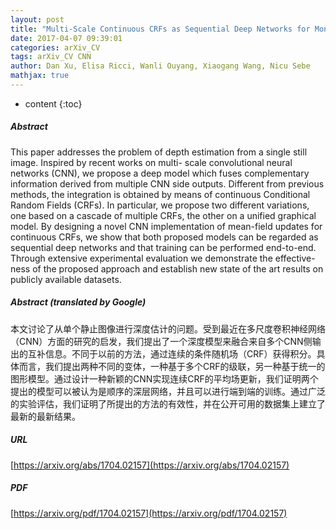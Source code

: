 ```yaml
---
layout: post
title: "Multi-Scale Continuous CRFs as Sequential Deep Networks for Monocular Depth Estimation"
date: 2017-04-07 09:39:01
categories: arXiv_CV
tags: arXiv_CV CNN
author: Dan Xu, Elisa Ricci, Wanli Ouyang, Xiaogang Wang, Nicu Sebe
mathjax: true
---
```


* content
{:toc}

##### Abstract
This paper addresses the problem of depth estimation from a single still image. Inspired by recent works on multi- scale convolutional neural networks (CNN), we propose a deep model which fuses complementary information derived from multiple CNN side outputs. Different from previous methods, the integration is obtained by means of continuous Conditional Random Fields (CRFs). In particular, we propose two different variations, one based on a cascade of multiple CRFs, the other on a unified graphical model. By designing a novel CNN implementation of mean-field updates for continuous CRFs, we show that both proposed models can be regarded as sequential deep networks and that training can be performed end-to-end. Through extensive experimental evaluation we demonstrate the effective- ness of the proposed approach and establish new state of the art results on publicly available datasets.

##### Abstract (translated by Google)
本文讨论了从单个静止图像进行深度估计的问题。受到最近在多尺度卷积神经网络（CNN）方面的研究的启发，我们提出了一个深度模型来融合来自多个CNN侧输出的互补信息。不同于以前的方法，通过连续的条件随机场（CRF）获得积分。具体而言，我们提出两种不同的变体，一种基于多个CRF的级联，另一种基于统一的图形模型。通过设计一种新颖的CNN实现连续CRF的平均场更新，我们证明两个提出的模型可以被认为是顺序的深层网络，并且可以进行端到端的训练。通过广泛的实验评估，我们证明了所提出的方法的有效性，并在公开可用的数据集上建立了最新的最新结果。

##### URL
[https://arxiv.org/abs/1704.02157](https://arxiv.org/abs/1704.02157)

##### PDF
[https://arxiv.org/pdf/1704.02157](https://arxiv.org/pdf/1704.02157)


